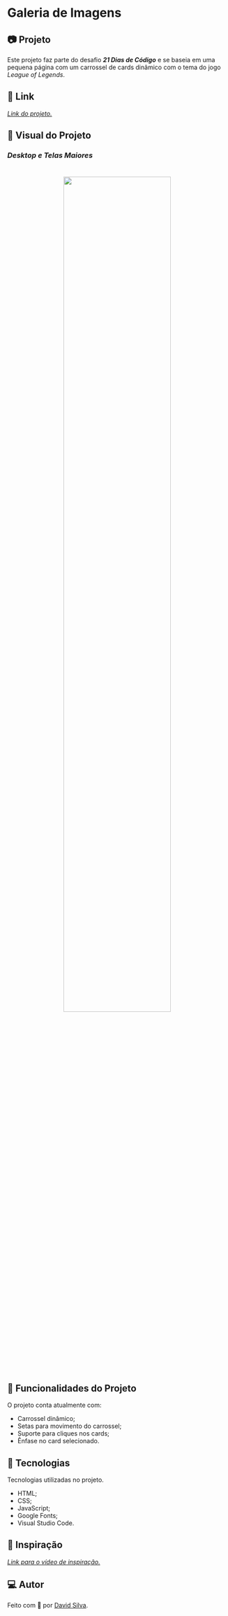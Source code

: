 # **Galeria de Imagens**

## :camera: **Projeto**
Este projeto faz parte do desafio ***21 Dias de Código*** e se baseia em uma pequena página com um carrossel de cards dinâmico com o tema do jogo *League of Legends*.

## :link: **Link**
*[Link do projeto.](https://davsilvam.github.io/21diasdecodigo/12/)*

## :art: **Visual do Projeto**
### *Desktop e Telas Maiores*

<h1 align="center">
    <img src="img/screenshot.gif" style="width: 70%;">
</h1>

## :rocket: **Funcionalidades do Projeto**
O projeto conta atualmente com:
* Carrossel dinâmico;
* Setas para movimento do carrossel;
* Suporte para cliques nos cards;
* Ênfase no card selecionado.

## :wrench: **Tecnologias**
Tecnologias utilizadas no projeto.
* HTML;
* CSS;
* JavaScript;
* Google Fonts;
* Visual Studio Code.

## :balloon: **Inspiração**
*[Link para o vídeo de inspiração.](https://www.youtube.com/watch?v=QAD0K112tlQ)*

## :computer: **Autor**
Feito com :purple_heart: por [David Silva](https://www.linkedin.com/in/davsilvam/).
